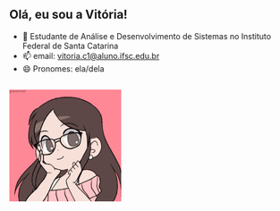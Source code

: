    ##   Olá, eu sou a Vitória!


- 🌱 Estudante de Análise e Desenvolvimento de Sistemas no Instituto Federal de Santa Catarina
- 📫 email: vitoria.c1@aluno.ifsc.edu.br
- 😄 Pronomes: ela/dela



##

 <img src="vih_gif.gif" width="200"/>




  


